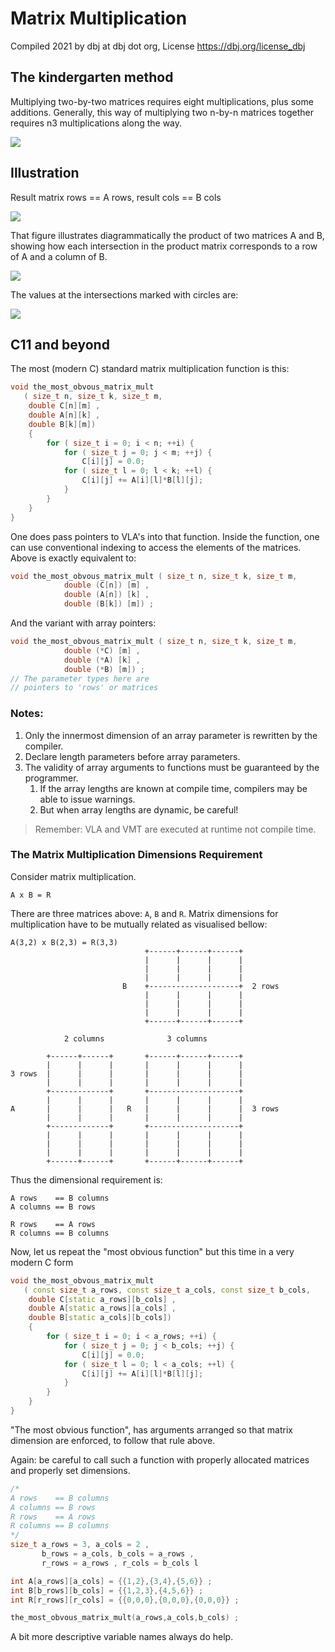 
# Matrix Multiplication

Compiled 2021 by dbj at dbj dot org, License https://dbj.org/license_dbj
## The kindergarten method 

Multiplying two-by-two matrices requires eight multiplications, plus some additions. Generally, this way of multiplying two n-by-n matrices together requires n3 multiplications along the way.

![ ](media/matmul.png)

<!-- https://www.quantamagazine.org/mathematicians-inch-closer-to-matrix-multiplication-goal-20210323/ -->

## Illustration

Result matrix rows == A rows, result cols == B cols

![ ](media/matmul_4.png)

That figure illustrates diagrammatically the product of two matrices A and B, showing how each intersection in the product matrix corresponds to a row of A and a column of B.

![ ](media/matmul_2.png)

The values at the intersections marked with circles are:

![ ](media/matmul_3.png)

## C11 and beyond 

The most (modern C) standard matrix multiplication function is this:

```cpp
void the_most_obvous_matrix_mult 
   ( size_t n, size_t k, size_t m,
    double C[n][m] ,
    double A[n][k] ,
    double B[k][m]) 
    {
        for ( size_t i = 0; i < n; ++i) {
            for ( size_t j = 0; j < m; ++j) {
                C[i][j] = 0.0;
            for ( size_t l = 0; l < k; ++l) {
                C[i][j] += A[i][l]*B[l][j];
            }
        }
    }
}
```
One does pass pointers to VLA's into that function. Inside the function, one can use
conventional indexing to access the elements of the matrices. Above is exactly equivalent to:
```cpp
void the_most_obvous_matrix_mult ( size_t n, size_t k, size_t m,
            double (C[n]) [m] ,
            double (A[n]) [k] ,
            double (B[k]) [m]) ;
```
And the variant with array pointers:
```cpp
void the_most_obvous_matrix_mult ( size_t n, size_t k, size_t m,
            double (*C) [m] ,
            double (*A) [k] ,
            double (*B) [m]) ;
// The parameter types here are 
// pointers to 'rows' or matrices
```
### Notes:

1. Only the innermost dimension of an array parameter is rewritten by the compiler.
2. Declare length parameters before array parameters.
3. The validity of array arguments to functions must be guaranteed by the programmer.
   1. If the array lengths are known at compile time, compilers may be able to issue warnings. 
   2. But when array lengths are dynamic, be careful!

> Remember: VLA and VMT are executed at runtime not compile time.

### The Matrix Multiplication Dimensions  Requirement

Consider matrix multiplication.
```
A x B = R
```
There are three matrices above: `A`, `B` and `R`. Matrix dimensions for multiplication have to be mutually related as visualised bellow:

```
A(3,2) x B(2,3) = R(3,3)
                              +------+------+------+
                              |      |      |      |
                              |      |      |      |
                              |      |      |      |
                         B    +--------------------+  2 rows
                              |      |      |      |
                              |      |      |      |
                              |      |      |      |
                              +------+------+------+

            2 columns              3 columns

        +------+------+       +------+------+------+
        |      |      |       |      |      |      |
3 rows  |      |      |       |      |      |      |  
        |      |      |       |      |      |      |
        +-------------+       +--------------------+
        |      |      |       |      |      |      |
A       |      |      |   R   |      |      |      |  3 rows
        |      |      |       |      |      |      |
        +-------------+       +--------------------+
        |      |      |       |      |      |      |
        |      |      |       |      |      |      |
        |      |      |       |      |      |      |
        +------+------+       +------+------+------+
```
Thus the dimensional requirement is:
```
A rows    == B columns
A columns == B rows

R rows    == A rows
R columns == B columns
```

Now, let us repeat the "most obvious function" but this time in a very modern C form

```cpp
void the_most_obvous_matrix_mult 
   ( const size_t a_rows, const size_t a_cols, const size_t b_cols,
    double C[static a_rows][b_cols] ,
    double A[static a_rows][a_cols] ,
    double B[static a_cols][b_cols]) 
    {
        for ( size_t i = 0; i < a_rows; ++i) {
            for ( size_t j = 0; j < b_cols; ++j) {
                C[i][j] = 0.0;
            for ( size_t l = 0; l < a_cols; ++l) {
                C[i][j] += A[i][l]*B[l][j];
            }
        }
    }
}
```
"The most obvious function", has arguments arranged so that matrix dimension are enforced, to follow that rule above.

Again: be careful to call such a function with properly allocated matrices and properly set dimensions.
```cpp
/*
A rows    == B columns
A columns == B rows
R rows    == A rows
R columns == B columns
*/
size_t a_rows = 3, a_cols = 2 ,
       b_rows = a_cols, b_cols = a_rows ,
       r_rows = a_rows , r_cols = b_cols l

int A[a_rows][a_cols] = {{1,2},{3,4},{5,6}} ;
int B[b_rows][b_cols] = {{1,2,3},{4,5,6}} ;
int R[r_rows][r_cols] = {{0,0,0},{0,0,0},{0,0,0}} ;

the_most_obvous_matrix_mult(a_rows,a_cols,b_cols) ;

```
A bit more descriptive variable names always do help.

